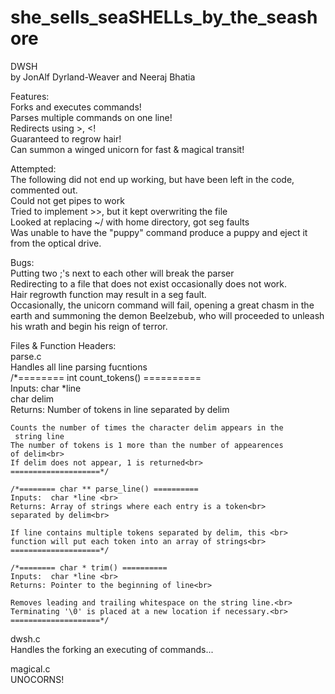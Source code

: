 # she_sells_seaSHELLs_by_the_seashore
DWSH<br>
by JonAlf Dyrland-Weaver and Neeraj Bhatia

Features:<br>
	Forks and executes commands!<br>
	Parses multiple commands on one line!<br>
	Redirects using >, <!<br>
	Guaranteed to regrow hair!<br>
	Can summon a winged unicorn for fast & magical transit!<br>

Attempted:<br>
	The following did not end up working, but have been left in the code, commented out.<br>
	Could not get pipes to work<br>
	Tried to implement >>, but it kept overwriting the file<br>
	Looked at replacing ~/ with home directory, got seg faults<br>
	Was unable to have the "puppy" command produce a puppy and eject it from the optical drive.<br>

Bugs:<br>
	Putting two ;'s next to each other will break the parser<br>
	Redirecting to a file that does not exist occasionally does not work.<br>
	Hair regrowth function may result in a seg fault.<br>
	Occasionally, the unicorn command will fail, opening a great chasm in the earth and summoning the demon Beelzebub, who will proceeded to unleash his wrath and begin his reign of terror.<br>
	
Files & Function Headers:<br>
parse.c<br>
	Handles all line parsing fucntions<br>
	/*======== int count_tokens() ==========<br>
	Inputs:  char *line<br>
        	  char delim <br>
	Returns: Number of tokens in line separated by delim<br>

	Counts the number of times the character delim appears in the
	 string line
	The number of tokens is 1 more than the number of appearences
	of delim<br>
	If delim does not appear, 1 is returned<br>
	====================*/

	/*======== char ** parse_line() ==========
	Inputs:  char *line <br>
	Returns: Array of strings where each entry is a token<br>
	separated by delim<br>

	If line contains multiple tokens separated by delim, this <br>
	function will put each token into an array of strings<br>
	====================*/

	/*======== char * trim() ==========
	Inputs:  char *line <br>
	Returns: Pointer to the beginning of line<br>

	Removes leading and trailing whitespace on the string line.<br>
	Terminating '\0' is placed at a new location if necessary.<br>
	====================*/

dwsh.c<br>
	Handles the forking an executing of commands...<br>

magical.c<br>
UNOCORNS! <br>
